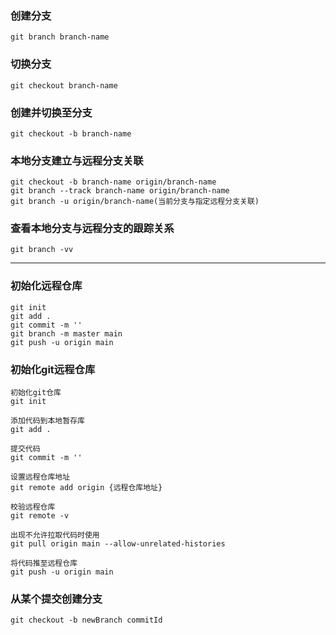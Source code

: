 ### 创建分支
```
git branch branch-name
```

### 切换分支
```
git checkout branch-name
```

### 创建并切换至分支
```
git checkout -b branch-name
```

### 本地分支建立与远程分支关联
```
git checkout -b branch-name origin/branch-name
git branch --track branch-name origin/branch-name
git branch -u origin/branch-name(当前分支与指定远程分支关联)
```
### 查看本地分支与远程分支的跟踪关系
```
git branch -vv
```
------
### 初始化远程仓库
```
git init
git add .
git commit -m ''
git branch -m master main
git push -u origin main
```

### 初始化git远程仓库
```
初始化git仓库
git init

添加代码到本地暂存库
git add .

提交代码
git commit -m ''

设置远程仓库地址
git remote add origin {远程仓库地址}

校验远程仓库
git remote -v

出现不允许拉取代码时使用
git pull origin main --allow-unrelated-histories

将代码推至远程仓库
git push -u origin main
```

### 从某个提交创建分支
```
git checkout -b newBranch commitId
```
